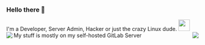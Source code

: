 ### Hello there 👋

I'm a Developer, Server Admin, Hacker or just the crazy Linux dude. <img src="./logos/Tux.png" height="30"></br>
My stuff is mostly on my self-hosted GitLab Server 
<img align="left" src="https://github-readme-stats.vercel.app/api?username=MarkusSYT&theme=dark&show_icons=true&count_private=true"/>
<img align="right" src="https://github-readme-stats.vercel.app/api/top-langs/?username=MarkusSYT&theme=dark"/>


